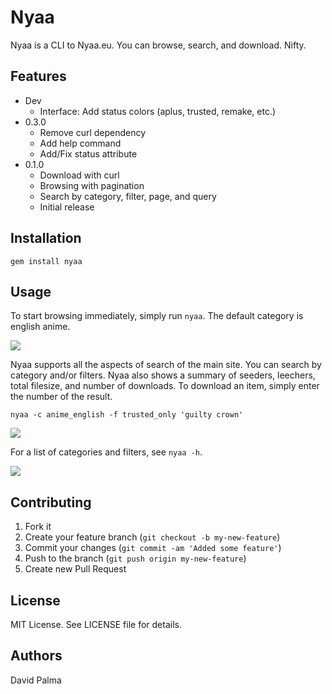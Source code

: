 # Nyaa

Nyaa is a CLI to Nyaa.eu. You can browse, search, and download. Nifty.

## Features

   * Dev
     * Interface: Add status colors (aplus, trusted, remake, etc.)
   * 0.3.0
     * Remove curl dependency
     * Add help command
     * Add/Fix status attribute
   * 0.1.0
     * Download with curl
     * Browsing with pagination
     * Search by category, filter, page, and query
     * Initial release

## Installation

    gem install nyaa

## Usage

To start browsing immediately, simply run `nyaa`. The default category is english anime.

![](https://github.com/mistofvongola/nyaa/raw/master/screenshots/screenshot_1.png)

Nyaa supports all the aspects of search of the main site. You can search by category and/or filters. Nyaa also shows a summary of seeders, leechers, total filesize, and number of downloads. To download an item, simply enter the number of the result.

    nyaa -c anime_english -f trusted_only 'guilty crown'

![](https://github.com/mistofvongola/nyaa/raw/master/screenshots/screenshot_2.png)

For a list of categories and filters, see `nyaa -h`.

![](https://github.com/mistofvongola/nyaa/raw/master/screenshots/screenshot_3.png)

## Contributing
1. Fork it
2. Create your feature branch (`git checkout -b my-new-feature`)
3. Commit your changes (`git commit -am 'Added some feature'`)
4. Push to the branch (`git push origin my-new-feature`)
5. Create new Pull Request

## License

MIT License. See LICENSE file for details.

## Authors

David Palma
